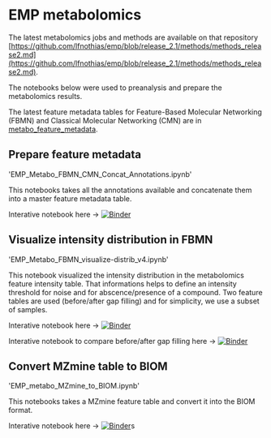 # EMP metabolomics

The latest metabolomics jobs and methods are available on that repository [https://github.com/lfnothias/emp/blob/release_2.1/methods/methods_release2.md](https://github.com/lfnothias/emp/blob/release_2.1/methods/methods_release2.md).

The notebooks below were used to preanalysis and prepare the metabolomics results.

The latest feature metadata tables for Feature-Based Molecular Networking (FBMN) and Classical Molecular Networking (CMN) are in [metabo_feature_metadata](./metabo_feature_metadata).


## Prepare feature metadata
'EMP_Metabo_FBMN_CMN_Concat_Annotations.ipynb'

This notebooks takes all the annotations available and concatenate them into a master feature metadata table.

Interative notebook here -> [![Binder](https://mybinder.org/badge_logo.svg)](https://mybinder.org/v2/gh/lfnothias/emp_metabolomics/HEAD?filepath=notebooks/EMP_Metabo_FBMN_CMN_Concat_Annotations.ipynb)


## Visualize intensity distribution in FBMN
'EMP_Metabo_FBMN_visualize-distrib_v4.ipynb'

This notebook visualized the intensity distribution in the metabolomics feature intensity table. That informations helps to define an intensity threshold for noise and for abscence/presence of a compound.
Two feature tables are used (before/after gap filling) and for simplicity, we use a subset of samples.

Interative notebook here -> [![Binder](https://mybinder.org/badge_logo.svg)](https://mybinder.org/v2/gh/lfnothias/emp_metabolomics/HEAD?filepath=notebooks/EMP_Metabo_FBMN_visualize-distrib_v4.ipynb)

Interative notebook to compare before/after gap filling here -> [![Binder](https://mybinder.org/badge_logo.svg)](https://mybinder.org/v2/gh/lfnothias/emp_metabolomics/HEAD?filepath=notebooks/EMP_Metabo_FBMN_visualize-distrib_v3_compare_before_after_gapfilling.ipynb)


## Convert MZmine table to BIOM
'EMP_metabo_MZmine_to_BIOM.ipynb'

This notebooks takes a MZmine feature table and convert it into the BIOM format.

Interative notebook here -> [![Binder](https://mybinder.org/badge_logo.svg)](https://mybinder.org/v2/gh/lfnothias/emp_metabolomics/HEAD?filepath=notebooks/EMP_metabo_MZmine_to_BIOM.ipynb)s